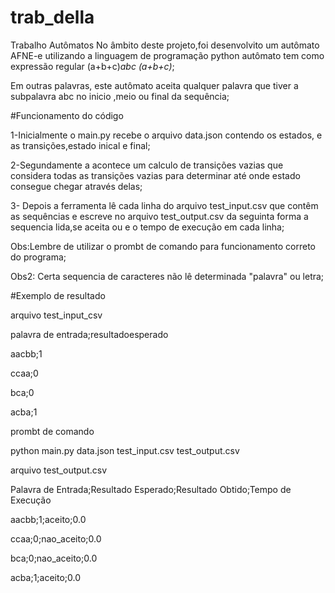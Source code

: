 # trab_della
Trabalho Autômatos
No âmbito deste projeto,foi desenvolvito um autômato AFNE-e   utilizando  a linguagem de programação  python  autômato   tem como expressão regular (a+b+c)*abc (a+b+c)*;

Em outras palavras, este autômato aceita qualquer palavra que tiver  a subpalavra abc no inicio ,meio ou final da sequência;

#Funcionamento do código

1-Inicialmente o main.py recebe o arquivo data.json contendo os estados, e as transições,estado inical e final;

2-Segundamente a acontece um  calculo de transições vazias que considera todas as  transições vazias  para determinar até onde estado consegue chegar através delas;

3- Depois a ferramenta lê cada linha do arquivo test_input.csv que contêm  as sequências e escreve no arquivo test_output.csv da seguinta forma a sequencia lida,se aceita ou e o tempo de execução em cada linha;

Obs:Lembre de utilizar o prombt de comando para funcionamento correto do programa;

Obs2: Certa sequencia de caracteres não lê determinada "palavra" ou letra;


#Exemplo de resultado 

arquivo test_input_csv

palavra de entrada;resultadoesperado

aacbb;1

ccaa;0

bca;0

acba;1

prombt de comando

python main.py data.json test_input.csv test_output.csv

arquivo test_output.csv

Palavra de Entrada;Resultado Esperado;Resultado Obtido;Tempo de Execução

aacbb;1;aceito;0.0

ccaa;0;nao_aceito;0.0

bca;0;nao_aceito;0.0

acba;1;aceito;0.0









